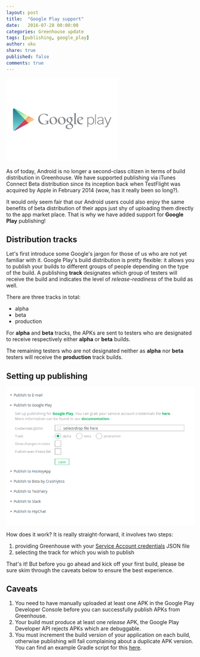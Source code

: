 ```yaml
---
layout: post
title:  "Google Play support"
date:   2016-07-28 00:00:00
categories: Greenhouse update
tags: [publishing, google_play]
author: uku
share: true
published: false
comments: true
---
```


<img class="center-image" src="/assets/google_play_logo.png">


As of today, Android is no longer a second-class citizen in terms of build distribution in Greenhouse.
We have supported publishing via iTunes Connect Beta distribution since its inception back when TestFlight was acquired by Apple in February 2014 (wow, has it really been so long?).

It would only seem fair that our Android users could also enjoy the same benefits of beta distribution of their apps just shy of uploading them directly to the app market place.
That is why we have added support for <strong>Google Play</strong> publishing!

<!--more-->


## Distribution tracks

Let's first introduce some Google's jargon for those of us who are not yet familiar with it.
Google Play's build distribution is pretty flexible: it allows you to publish your builds to different groups of people depending on the type of the build. A publishing **track** designates which group of testers will receive the build and indicates the level of *release-readiness* of the build as well. 

There are three tracks in total:

* alpha 
* beta
* production

For **alpha** and **beta** tracks, the APKs are sent to testers who are designated to receive respectively either **alpha** or **beta** builds.

The remaining testers who are not designated neither as **alpha** nor **beta** testers will receive the **production** track builds.

## Setting up publishing

![Google Play Publishing](/assets/google_play_screenshot.png "For setting up Google Play publishing you need to provide your service account credentials and select the desired distribution track")

How does it work? It is really straight-forward, it involves two steps:

1. providing Greenhouse with your <a href="http://docs.greenhouseci.com/docs/google-play">Service Account credentials</a> JSON file
2. selecting the track for which you wish to publish

That's it! But before you go ahead and kick off your first build, please be sure skim through the caveats below to ensure the best experience.


## Caveats

1. You need to have manually uploaded at least one APK in the Google Play Developer Console before you can successfully publish APKs from Greenhouse.
2. Your build must produce at least one *release* APK, the Google Play Developer API rejects APKs which are debuggable.
3. You must increment the build version of your application on each build, otherwise publishing will fail complaining about a duplicate APK version. You can find an example Gradle script for this <a href="http://docs.greenhouseci.com/docs/incrementing-android-app-version">here</a>.
